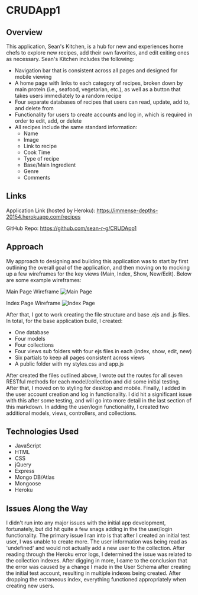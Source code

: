 # CRUDApp1
## Overview
This application, Sean's Kitchen, is a hub for new and experiences home chefs to explore new recipes, add their own favorites, and edit exiting ones as necessary. Sean's Kitchen includes the following:
* Navigation bar that is consistent across all pages and designed for mobile viewing
* A home page with links to each category of recipes, broken down by main protein (i.e., seafood, vegetarian, etc.), as well as a button that takes users immediately to a random recipe
* Four separate databases of recipes that users can read, update, add to, and delete from
* Functionality for users to create accounts and log in, which is required in order to edit, add, or delete
* All recipes include the same standard information:
  - Name
  - Image
  - Link to recipe
  - Cook Time
  - Type of recipe
  - Base/Main Ingredient
  - Genre
  - Comments
## Links
Application Link (hosted by Heroku): https://immense-depths-20154.herokuapp.com/recipes

GitHub Repo: https://github.com/sean-r-g/CRUDApp1
## Approach
My approach to designing and building this application was to start by first outlining the overall goal of the application, and then moving on to mocking up a few wireframes for the key views (Main, Index, Show, New/Edit). Below are some example wireframes:

Main Page Wireframe
![Main Page](https://i.imgur.com/2GCyoa1.png)

Index Page Wireframe
![Index Page](https://i.imgur.com/EPfEQZD.png)

After that, I got to work creating the file structure and base .ejs and .js files. In total, for the base application build, I created:
* One database
* Four models
* Four collections
* Four views sub folders with four ejs files in each (index, show, edit, new)
* Six partials to keep all pages consistent across views
* A public folder with my styles.css and app.js

After created the files outlined above, I wrote out the routes for all seven RESTful methods for each model/collection and did some initial testing. After that, I moved on to styling for desktop and mobile. Finally, I added in the user account creation and log in functionality. I did hit a significant issue with this after some testing, and will go into more detail in the last section of this markdown. In adding the user/login functionality, I created two additional models, views, controllers, and collections. 

## Technologies Used
* JavaScript
* HTML
* CSS
* jQuery
* Express
* Mongo DB/Atlas
* Mongoose
* Heroku
## Issues Along the Way
I didn't run into any major issues with the initial app development, fortunately, but did hit quite a few snags adding in the the user/login functionality. The primary issue I ran into is that after I created an initial test user, I was unable to create more. The user information was being read as 'undefined' and would not actually add a new user to the collection. After reading through the Heroku error logs, I determined the issue was related to the collection indexes. After digging in more, I came to the conclusion that the error was caused by a change I made in the User Schema after creating the initial test account, resulting in multiple indexes being created. After dropping the extraneous index, everything functioned appropriately when creating new users.